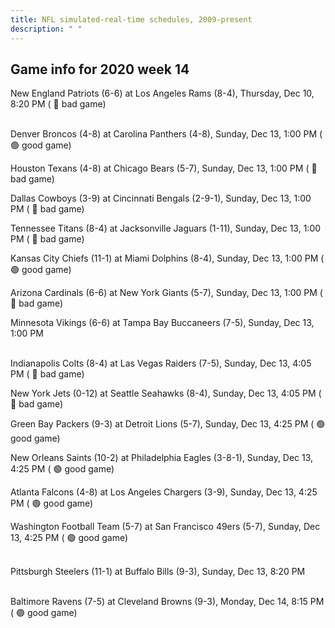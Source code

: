 ```yaml
---
title: NFL simulated-real-time schedules, 2009-present
description: " "
---
```


## Game info for 2020 week 14
New England Patriots (6-6) at Los Angeles Rams (8-4), Thursday, Dec 10, 8:20 PM (	:red_circle: bad game)

<br/>Denver Broncos (4-8) at Carolina Panthers (4-8), Sunday, Dec 13, 1:00 PM (	:green_circle: good game)

Houston Texans (4-8) at Chicago Bears (5-7), Sunday, Dec 13, 1:00 PM (	:red_circle: bad game)

Dallas Cowboys (3-9) at Cincinnati Bengals (2-9-1), Sunday, Dec 13, 1:00 PM (	:red_circle: bad game)

Tennessee Titans (8-4) at Jacksonville Jaguars (1-11), Sunday, Dec 13, 1:00 PM (	:red_circle: bad game)

Kansas City Chiefs (11-1) at Miami Dolphins (8-4), Sunday, Dec 13, 1:00 PM (	:green_circle: good game)

Arizona Cardinals (6-6) at New York Giants (5-7), Sunday, Dec 13, 1:00 PM (	:red_circle: bad game)

Minnesota Vikings (6-6) at Tampa Bay Buccaneers (7-5), Sunday, Dec 13, 1:00 PM

<br/>Indianapolis Colts (8-4) at Las Vegas Raiders (7-5), Sunday, Dec 13, 4:05 PM (	:red_circle: bad game)

New York Jets (0-12) at Seattle Seahawks (8-4), Sunday, Dec 13, 4:05 PM (	:red_circle: bad game)

Green Bay Packers (9-3) at Detroit Lions (5-7), Sunday, Dec 13, 4:25 PM (	:green_circle: good game)

New Orleans Saints (10-2) at Philadelphia Eagles (3-8-1), Sunday, Dec 13, 4:25 PM (	:green_circle: good game)

Atlanta Falcons (4-8) at Los Angeles Chargers (3-9), Sunday, Dec 13, 4:25 PM (	:green_circle: good game)

Washington Football Team (5-7) at San Francisco 49ers (5-7), Sunday, Dec 13, 4:25 PM (	:green_circle: good game)

<br/>Pittsburgh Steelers (11-1) at Buffalo Bills (9-3), Sunday, Dec 13, 8:20 PM

<br/>Baltimore Ravens (7-5) at Cleveland Browns (9-3), Monday, Dec 14, 8:15 PM (	:green_circle: good game)

